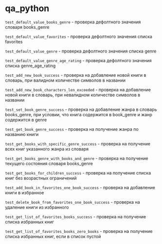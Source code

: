 # qa_python

`test_default_value_books_genre` - проверка дефолтного значения словаря books_genre

`test_default_value_favorites` - проверка дефолтного значения списка favorites

`test_default_value_genre` - проверка дефолтного значения списка genre

`test_default_value_genre_age_rating` - проверка дефолтного значения списка genre_age_rating

`test_add_new_book_success` - проверка на добавление новой книги в словарь, при валидном количестве символов в названии

`test_add_new_book_characters_len_exceeded` - проверка на добавление новой книги в словарь, при невалидном количестве символов в названии

`test_set_book_genre_success` - проверка на добавление жанра в словарь books_genre, при условии, что книга содержится в book_genre  и жанр содержится в genre

`test_get_book_genre_success` - проверка на получение жанра по названию книги

`test_get_books_with_specific_genre_success` - проверка на получение всех книг указанного жанра из словаря

`test_get_books_genre_with_books_and_genre` - проверка на получение текущего состояния словаря books_genre

`test_get_books_for_children_success` - проверка на получение списка книг без возрастных ограничений

`test_add_book_in_favorites_one_book_success` - проверка на добавление книги в избранное

`test_delete_book_from_favorites_one_book_success` - проверка на удаление книги из избранного

`test_get_list_of_favorites_books_success` - проверка на получение списка избранных книг

`test_get_list_of_favorites_books_zero_books` - проверка на получение списка избранных книг, если в список пустой
